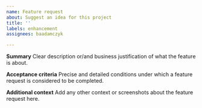 ```yaml
---
name: Feature request
about: Suggest an idea for this project
title: ''
labels: enhancement
assignees: baadamczyk

---
```


**Summary**
Clear description or/and business justification of what the feature is about.

**Acceptance criteria**
Precise and detailed conditions under which a feature request is considered to be completed.

**Additional context**
Add any other context or screenshots about the feature request here.
